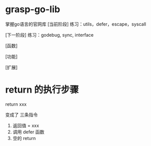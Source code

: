 # grasp-go-lib
掌握go语言的官网库
[当前阶段]
练习：utils，defer，escape，syscall

[下一阶段]
练习：godebug, sync, interface


[函数]


[功能]


[扩展]

# return 的执行步骤
return xxx

变成了 三条指令
1. 返回值 = xxx
2. 调用 defer 函数
3. 空的 return
